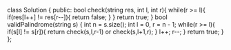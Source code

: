 class Solution {
public:
bool check(string res, int l, int r){
while(r >= l){
if(res[l++] != res[r--]){
return false;
}
}
return true;
}
bool validPalindrome(string s) {
int n = s.size();
int l = 0, r = n - 1;
while(r >= l){
if(s[l] != s[r]){
return check(s,l,r-1) or check(s,l+1,r);
}
l++;
r--;
}
return true;
}
};